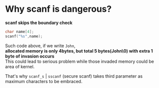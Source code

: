 # Why scanf is dangerous?

**scanf skips the boundary check**

```c
char name[4];
scanf("%s",name);
```

Such code above, if we write `John`,  
**allocated memory is only 4bytes, but total 5 bytes(John\0) with extra 1 byte of invasion occurs**  
This could lead to serious problem while those invaded memory could be area of kernel.

That's why `scanf_s` | `sscanf` (secure scanf) takes third parameter as maximum characters to be embraced.
